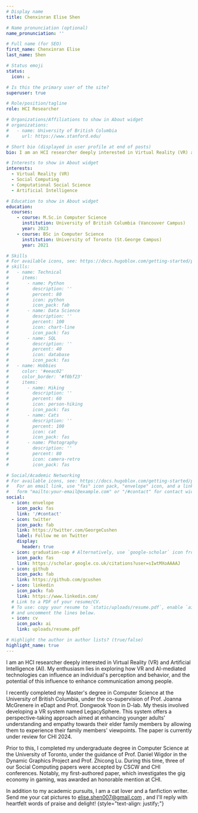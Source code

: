 ```yaml
---
# Display name
title: Chenxinran Elise Shen

# Name pronunciation (optional)
name_pronunciation: ''

# Full name (for SEO)
first_name: Chenxinran Elise
last_name: Shen

# Status emoji
status:
  icon: ☕️

# Is this the primary user of the site?
superuser: true

# Role/position/tagline
role: HCI Researcher

# Organizations/Affiliations to show in About widget
# organizations:
#   - name: University of British Columbia
#     url: https://www.stanford.edu/

# Short bio (displayed in user profile at end of posts)
bio: I am an HCI researcher deeply interested in Virtual Reality (VR) and Artificial Intelligence (AI). My enthusiasm lies in exploring how VR and AI-mediated technologies can influence an individual's perception and behavior, and the potential of this influence to enhance communication among people. I recently completed my Master's degree in Computer Science at the University of British Columbia, under the co-supervision of Prof. Joanna McGrenere in eDapt and Prof. Dongwook Yoon in D-lab. My thesis involved developing a VR system named LegacySphere. This system offers a perspective-taking approach aimed at enhancing younger adults' understanding and empathy towards their elder family members by allowing them to experience their family members' viewpoints. The paper is currently under review for CHI 2024. Prior to this, I completed my undergraduate degree in Computer Science at the University of Toronto, under the guidance of Prof. Daniel Wigdor in the Dynamic Graphics Project and Prof. Zhicong Lu. During this time, three of our Social Computing papers were accepted by CSCW and CHI conferences. Notably, my first-authored paper, which investigates the gig economy in gaming, was awarded an honorable mention at CHI. In addition to my academic pursuits, I am a cat lover and a fanfiction writer. Send me your cat pictures to elise.shen007@gmail.com , and I'll reply with heartfelt words of praise and delight!

# Interests to show in About widget
interests:
  - Virtual Reality (VR)
  - Social Computing
  - Computational Social Science
  - Artificial Intelligence

# Education to show in About widget
education:
  courses:
    - course: M.Sc.in Computer Science
      institution: University of British Columbia (Vancouver Campus)
      year: 2023
    - course: BSc in Computer Science
      institution: University of Toronto (St.George Campus)
      year: 2021

# Skills
# For available icons, see: https://docs.hugoblox.com/getting-started/page-builder/#icons
# skills:
#   - name: Technical
#     items:
#       - name: Python
#         description: ''
#         percent: 80
#         icon: python
#         icon_pack: fab
#       - name: Data Science
#         description: ''
#         percent: 100
#         icon: chart-line
#         icon_pack: fas
#       - name: SQL
#         description: ''
#         percent: 40
#         icon: database
#         icon_pack: fas
#   - name: Hobbies
#     color: '#eeac02'
#     color_border: '#f0bf23'
#     items:
#       - name: Hiking
#         description: ''
#         percent: 60
#         icon: person-hiking
#         icon_pack: fas
#       - name: Cats
#         description: ''
#         percent: 100
#         icon: cat
#         icon_pack: fas
#       - name: Photography
#         description: ''
#         percent: 80
#         icon: camera-retro
#         icon_pack: fas

# Social/Academic Networking
# For available icons, see: https://docs.hugoblox.com/getting-started/page-builder/#icons
#   For an email link, use "fas" icon pack, "envelope" icon, and a link in the
#   form "mailto:your-email@example.com" or "/#contact" for contact widget.
social:
  - icon: envelope
    icon_pack: fas
    link: '/#contact'
  - icon: twitter
    icon_pack: fab
    link: https://twitter.com/GeorgeCushen
    label: Follow me on Twitter
    display:
      header: true
  - icon: graduation-cap # Alternatively, use `google-scholar` icon from `ai` icon pack
    icon_pack: fas
    link: https://scholar.google.co.uk/citations?user=sIwtMXoAAAAJ
  - icon: github
    icon_pack: fab
    link: https://github.com/gcushen
  - icon: linkedin
    icon_pack: fab
    link: https://www.linkedin.com/
  # Link to a PDF of your resume/CV.
  # To use: copy your resume to `static/uploads/resume.pdf`, enable `ai` icons in `params.yaml`,
  # and uncomment the lines below.
  - icon: cv
    icon_pack: ai
    link: uploads/resume.pdf

# Highlight the author in author lists? (true/false)
highlight_name: true
---
```


I am an HCI researcher deeply interested in Virtual Reality (VR) and Artificial Intelligence (AI). My enthusiasm lies in exploring how VR and AI-mediated technologies can influence an individual's perception and behavior, and the potential of this influence to enhance communication among people. 

I recently completed my Master's degree in Computer Science at the University of British Columbia, under the co-supervision of Prof. Joanna McGrenere in eDapt and Prof. Dongwook Yoon in D-lab. My thesis involved developing a VR system named LegacySphere. This system offers a perspective-taking approach aimed at enhancing younger adults' understanding and empathy towards their elder family members by allowing them to experience their family members' viewpoints. The paper is currently under review for CHI 2024. 

Prior to this, I completed my undergraduate degree in Computer Science at the University of Toronto, under the guidance of Prof. Daniel Wigdor in the Dynamic Graphics Project and Prof. Zhicong Lu. During this time, three of our Social Computing papers were accepted by CSCW and CHI conferences. Notably, my first-authored paper, which investigates the gig economy in gaming, was awarded an honorable mention at CHI. 

In addition to my academic pursuits, I am a cat lover and a fanfiction writer. Send me your cat pictures to elise.shen007@gmail.com , and I'll reply with heartfelt words of praise and delight!
{style="text-align: justify;"}
